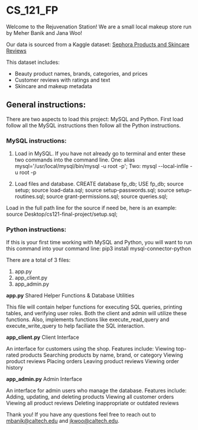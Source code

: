 # CS_121_FP

Welcome to the Rejuvenation Station! We are a small local makeup store
run by Meher Banik and Jana Woo!

Our data is sourced from a Kaggle dataset: [Sephora Products and Skincare Reviews](https://www.kaggle.com/datasets/nadyinky/sephora-products-and-skincare-reviews?resource=download)

This dataset includes:
- Beauty product names, brands, categories, and prices
- Customer reviews with ratings and text
- Skincare and makeup metadata

## General instructions:
There are two aspects to load this project: MySQL and Python. First load follow all the MySQL instructions then follow all the Python instructions. 

### MySQL instructions:
1. Load in MySQL. If you have not already go to terminal and enter these two commands into the command line.
One: alias mysql='/usr/local/mysql/bin/mysql -u root -p';
Two: mysql --local-infile -u root -p     

2. Load files and database. 
    CREATE database fp_db;
    USE fp_db;
    source setup;
    source load-data.sql;
    source setup-passwords.sql;
    source setup-routines.sql;
    source grant-permissions.sql;
    source queries.sql;

Load in the full path line for the source if need be, here is an example:
    source Desktop/cs121-final-project/setup.sql;

### Python instructions:
If this is your first time working with MySQL and Python, you will want to run this command into your command line:
    pip3 install mysql-connector-python

There are a total of 3 files:
1. app.py
2. app_client.py
3. app_admin.py

**app.py**
Shared Helper Functions & Database Utilities

This file will contain helper functions for executing SQL queries, printing tables, and verifying user roles. Both the client and admin will utilize these functions. Also, implements functions like execute_read_query and execute_write_query to help faciliate the SQL interaction.

**app_client.py**
Client Interface

An interface for customers using the shop.
Features include:
Viewing top-rated products
Searching products by name, brand, or category
Viewing product reviews
Placing orders
Leaving product reviews
Viewing order history

**app_admin.py**
Admin Interface

An interface for admin users who manage the database.
Features include:
Adding, updating, and deleting products
Viewing all customer orders
Viewing all product reviews
Deleting inappropriate or outdated reviews

Thank you! If you have any questions feel free to reach out to [mbanik@caltech.edu](mailto:mbanik@caltech.edu) and [jkwoo@caltech.edu](mailto:jkwoo@caltech.edu).

